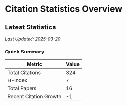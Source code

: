 # Citation Statistics Overview

## Latest Statistics
*Last Updated: 2025-03-20*

### Quick Summary
| Metric | Value |
| ------ | ----- |
| Total Citations | 324 |
| H-index | 7 |
| Total Papers | 16 |
| Recent Citation Growth | -1 |